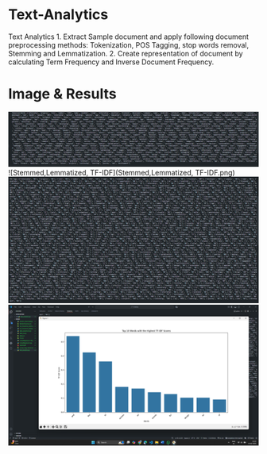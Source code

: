 # Text-Analytics
Text Analytics 1. Extract Sample document and apply following document preprocessing methods: Tokenization, POS Tagging, stop words removal, Stemming and Lemmatization. 2. Create representation of document by calculating Term Frequency and Inverse Document  Frequency.

# Image & Results

![Tokenized Processing](Tokenized_Words.png)
![Stemmed,Lemmatized, TF-IDF](Stemmed,Lemmatized, TF-IDF.png)
![POS_tag](POS_tag.png)
![Box-Plot](boxplot.png)
